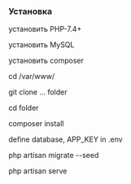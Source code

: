 ### Установка

установить PHP-7.4+

установить MySQL

установить composer

cd /var/www/

git clone ... folder

cd folder

composer install

define database, APP_KEY in .env

php artisan migrate --seed

php artisan serve
